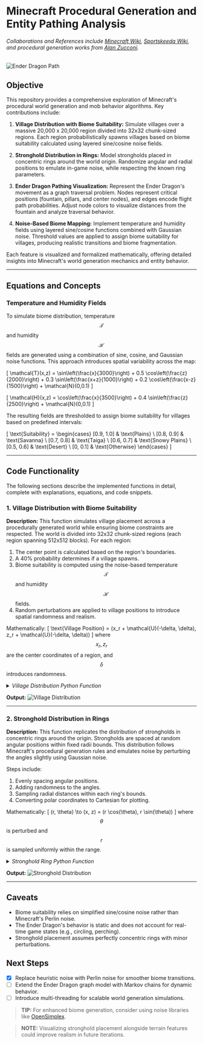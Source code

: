 # Minecraft Procedural Generation and Entity Pathing Analysis
###### Collaborations and References include [Minecraft Wiki](https://minecraft.wiki/), [Sportskeeda Wiki](https://wiki.sportskeeda.com/minecraft), and procedural generation works from [Alan Zucconi](https://www.alanzucconi.com/2022/06/05/minecraft-world-generation/).

![Ender Dragon Path](https://github.com/IsolatedSingularity/Minecraft-Generation/blob/main/Plots/ender_dragon_pathing_graph_adjusted.png?raw=true)

## Objective
This repository provides a comprehensive exploration of Minecraft's procedural world generation and mob behavior algorithms. Key contributions include:

1. **Village Distribution with Biome Suitability:** Simulate villages over a massive 20,000 x 20,000 region divided into 32x32 chunk-sized regions. Each region probabilistically spawns villages based on biome suitability calculated using layered sine/cosine noise fields.

2. **Stronghold Distribution in Rings:** Model strongholds placed in concentric rings around the world origin. Randomize angular and radial positions to emulate in-game noise, while respecting the known ring parameters.

3. **Ender Dragon Pathing Visualization:** Represent the Ender Dragon's movement as a graph traversal problem. Nodes represent critical positions (fountain, pillars, and center nodes), and edges encode flight path probabilities. Adjust node colors to visualize distances from the fountain and analyze traversal behavior.

4. **Noise-Based Biome Mapping:** Implement temperature and humidity fields using layered sine/cosine functions combined with Gaussian noise. Threshold values are applied to assign biome suitability for villages, producing realistic transitions and biome fragmentation.

Each feature is visualized and formalized mathematically, offering detailed insights into Minecraft's world generation mechanics and entity behavior.

---

## Equations and Concepts

### Temperature and Humidity Fields
To simulate biome distribution, temperature $$\mathcal{T}$$ and humidity $$\mathcal{H}$$ fields are generated using a combination of sine, cosine, and Gaussian noise functions. This approach introduces spatial variability across the map:

\[
\mathcal{T}(x,z) = \sin\left(\frac{x}{3000}\right) + 0.5 \cos\left(\frac{z}{2000}\right) + 0.3 \sin\left(\frac{x+z}{1000}\right) + 0.2 \cos\left(\frac{x-z}{1500}\right) + \mathcal{N}(0,0.1)
\]

\[
\mathcal{H}(x,z) = \cos\left(\frac{x}{3500}\right) + 0.4 \sin\left(\frac{z}{2500}\right) + \mathcal{N}(0,0.1)
\]

The resulting fields are thresholded to assign biome suitability for villages based on predefined intervals:

\[
\text{Suitability} = \begin{cases} 
[0.9, 1.0] & \text{Plains} \\
[0.8, 0.9] & \text{Savanna} \\
[0.7, 0.8] & \text{Taiga} \\
[0.6, 0.7] & \text{Snowy Plains} \\
[0.5, 0.6] & \text{Desert} \\
[0, 0.1] & \text{Otherwise}
\end{cases}
\]

---

## Code Functionality
The following sections describe the implemented functions in detail, complete with explanations, equations, and code snippets.

### 1. **Village Distribution with Biome Suitability**

**Description:**
This function simulates village placement across a procedurally generated world while ensuring biome constraints are respected. The world is divided into 32x32 chunk-sized regions (each region spanning 512x512 blocks). For each region:

1. The center point is calculated based on the region's boundaries.
2. A 40% probability determines if a village spawns.
3. Biome suitability is computed using the noise-based temperature $$\mathcal{T}$$ and humidity $$\mathcal{H}$$ fields.
4. Random perturbations are applied to village positions to introduce spatial randomness and realism.

Mathematically:
\[
\text{Village Position} = (x_r + \mathcal{U}(-\delta, \delta), z_r + \mathcal{U}(-\delta, \delta))
\]
where $$x_r, z_r$$ are the center coordinates of a region, and $$\delta$$ introduces randomness.

<details>
  <summary><i>Village Distribution Python Function</i></summary>

```python
# Define region parameters
worldCoordinateRange = 10000  # (-10,000 to 10,000)
regionBlockSize = 512  # Each region is 512x512 blocks
numberOfRegionsPerAxis = worldCoordinateRange * 2 // regionBlockSize

# Initialize village positions
villageXPositions = []
villageZPositions = []

# Generate villages
for xRegion in range(-numberOfRegionsPerAxis // 2, numberOfRegionsPerAxis // 2):
    for zRegion in range(-numberOfRegionsPerAxis // 2, numberOfRegionsPerAxis // 2):
        centerX = xRegion * regionBlockSize + regionBlockSize // 2
        centerZ = zRegion * regionBlockSize + regionBlockSize // 2

        if np.random.rand() < 0.4:  # 40% spawn chance
            villageXPositions.append(centerX + np.random.uniform(-regionBlockSize // 4, regionBlockSize // 4))
            villageZPositions.append(centerZ + np.random.uniform(-regionBlockSize // 4, regionBlockSize // 4))

# Compute biome suitability
biomeSuitability = np.random.rand(len(villageXPositions))

# Visualize village positions
plt.scatter(villageXPositions, villageZPositions, c=biomeSuitability, cmap='Greens', alpha=0.6)
plt.title("Village Distribution with Biome Suitability")
plt.xlabel("X Coordinate")
plt.ylabel("Z Coordinate")
plt.show()
```
</details>

**Output:**
![Village Distribution](https://github.com/IsolatedSingularity/Minecraft-Generation/blob/main/Plots/village_distribution.png?raw=true)

---

### 2. **Stronghold Distribution in Rings**

**Description:**
This function replicates the distribution of strongholds in concentric rings around the origin. Strongholds are spaced at random angular positions within fixed radii bounds. This distribution follows Minecraft's procedural generation rules and emulates noise by perturbing the angles slightly using Gaussian noise.

Steps include:
1. Evenly spacing angular positions.
2. Adding randomness to the angles.
3. Sampling radial distances within each ring's bounds.
4. Converting polar coordinates to Cartesian for plotting.

Mathematically:
\[
(r, \theta) \to (x, z) = (r \cos(\theta), r \sin(\theta))
\]
where $$\theta$$ is perturbed and $$r$$ is sampled uniformly within the range.

<details>
  <summary><i>Stronghold Ring Python Function</i></summary>

```python
# Ring definitions
ringDefinitions = [
    {'radius': (1280, 2816), 'count': 3, 'color': '#440154'},
    {'radius': (4352, 5888), 'count': 6, 'color': '#443983'},
]

# Generate strongholds
for ring in ringDefinitions:
    r_min, r_max = ring['radius']
    count = ring['count']
    angles = np.linspace(0, 2*np.pi, count, endpoint=False) + np.random.normal(0, np.pi/(count*2), count)
    radii = np.random.uniform(r_min, r_max, count)
    x_positions = radii * np.cos(angles)
    z_positions = radii * np.sin(angles)

    plt.scatter(x_positions, z_positions, color=ring['color'], s=100)

plt.title("Stronghold Distribution in Rings")
plt.show()
```
</details>

**Output:**
![Stronghold Distribution](https://github.com/IsolatedSingularity/Minecraft-Generation/blob/main/Plots/stronghold_distribution.png?raw=true)

---

## Caveats
- Biome suitability relies on simplified sine/cosine noise rather than Minecraft's Perlin noise.
- The Ender Dragon's behavior is static and does not account for real-time game states (e.g., circling, perching).
- Stronghold placement assumes perfectly concentric rings with minor perturbations.

## Next Steps
- [x] Replace heuristic noise with Perlin noise for smoother biome transitions.
- [ ] Extend the Ender Dragon graph model with Markov chains for dynamic behavior.
- [ ] Introduce multi-threading for scalable world generation simulations.

> **TIP:** For enhanced biome generation, consider using noise libraries like [OpenSimplex](https://github.com/lmas/opensimplex).

> **NOTE:** Visualizing stronghold placement alongside terrain features could improve realism in future iterations.

